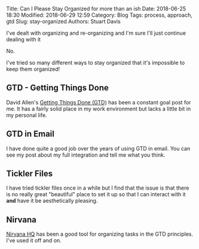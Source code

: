 Title: Can I Please Stay Organized for more than an ish
Date: 2018-06-25 18:30
Modified: 2018-06-29 12:59
Category: Blog
Tags: process, approach, gtd
Slug: stay-organized
Authors: Stuart Davis

<!-- PELICAN_BEGIN_SUMMARY -->
I've dealt with organizing and re-organizing and I'm sure I'll just continue dealing with it
<!-- PELICAN_END_SUMMARY --> 

No.

I've tried so many different ways to stay organized that it's impossible to keep them organized!

## GTD - Getting Things Done

David Allen's [Getting Things Done (GTD)] has been a constant goal post for me. It has a fairly solid place in my work environment but lacks a little bit in my personal life.

## GTD in Email

I have done quite a good job over the years of using GTD in email. You can see my post about my full integration and tell me what you think.

## Tickler Files

I have tried tickler files once in a while but I find that the issue is that there is no really great "beautiful" place to set it up so that I can interact with it **and** have it be aesthetically pleasing.

## Nirvana

[Nirvana HQ] has been a good tool for organizing tasks in the GTD principles. I've used it off and on.

[Getting Things Done (GTD)]: http://www.gettingthingsdone.com
[Nirvana HQ]: http://www.nirvanahq.com